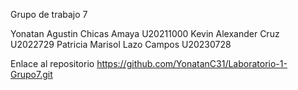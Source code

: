 Grupo de trabajo 7

Yonatan Agustin Chicas Amaya U20211000
Kevin Alexander Cruz         U2022729
Patricia Marisol Lazo Campos U20230728

Enlace al repositorio 
https://github.com/YonatanC31/Laboratorio-1-Grupo7.git
